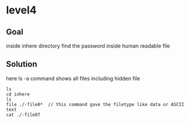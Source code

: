 # level4

## Goal

inside inhere directory find the password inside human readable file
## Solution
here ls -a command shows all files including hidden file 

```
ls
cd inhere
ls
file ./-file0*  // this command gave the filetype like data or ASCII text
cat ./-file07
```
